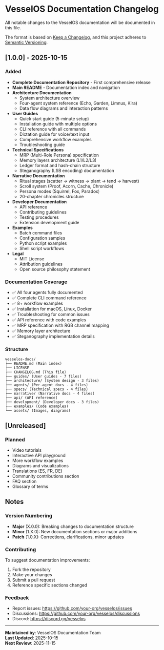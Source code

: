 # VesselOS Documentation Changelog

All notable changes to the VesselOS documentation will be documented in this file.

The format is based on [Keep a Changelog](https://keepachangelog.com/en/1.0.0/),
and this project adheres to [Semantic Versioning](https://semver.org/spec/v2.0.0.html).

## [1.0.0] - 2025-10-15

### Added
- **Complete Documentation Repository** - First comprehensive release
- **Main README** - Documentation index and navigation
- **Architecture Documentation**
  - System architecture overview
  - Four-agent system reference (Echo, Garden, Limnus, Kira)
  - Data flow diagrams and interaction patterns
- **User Guides**
  - Quick start guide (5-minute setup)
  - Installation guide with multiple options
  - CLI reference with all commands
  - Dictation guide for voice/text input
  - Comprehensive workflow examples
  - Troubleshooting guide
- **Technical Specifications**
  - MRP (Multi-Role Persona) specification
  - Memory layers architecture (L1/L2/L3)
  - Ledger format and hash-chain structure
  - Steganography (LSB encoding) documentation
- **Narrative Documentation**
  - Ritual stages (scatter → witness → plant → tend → harvest)
  - Scroll system (Proof, Acorn, Cache, Chronicle)
  - Persona modes (Squirrel, Fox, Paradox)
  - 20-chapter chronicles structure
- **Developer Documentation**
  - API reference
  - Contributing guidelines
  - Testing procedures
  - Extension development guide
- **Examples**
  - Batch command files
  - Configuration samples
  - Python script examples
  - Shell script workflows
- **Legal**
  - MIT License
  - Attribution guidelines
  - Open source philosophy statement

### Documentation Coverage
- ✅ All four agents fully documented
- ✅ Complete CLI command reference
- ✅ 8+ workflow examples
- ✅ Installation for macOS, Linux, Docker
- ✅ Troubleshooting for common issues
- ✅ API reference with code examples
- ✅ MRP specification with RGB channel mapping
- ✅ Memory layer architecture
- ✅ Steganography implementation details

### Structure
```
vesselos-docs/
├── README.md (Main index)
├── LICENSE
├── CHANGELOG.md (This file)
├── guides/ (User guides - 7 files)
├── architecture/ (System design - 3 files)
├── agents/ (Per-agent docs - 4 files)
├── specs/ (Technical specs - 4 files)
├── narrative/ (Narrative docs - 4 files)
├── api/ (API reference)
├── development/ (Developer docs - 3 files)
├── examples/ (Code examples)
└── assets/ (Images, diagrams)
```

## [Unreleased]

### Planned
- Video tutorials
- Interactive API playground
- More workflow examples
- Diagrams and visualizations
- Translations (ES, FR, DE)
- Community contributions section
- FAQ section
- Glossary of terms

## Notes

### Version Numbering
- **Major** (X.0.0): Breaking changes to documentation structure
- **Minor** (1.X.0): New documentation sections or major additions
- **Patch** (1.0.X): Corrections, clarifications, minor updates

### Contributing
To suggest documentation improvements:
1. Fork the repository
2. Make your changes
3. Submit a pull request
4. Reference specific sections changed

### Feedback
- Report issues: https://github.com/your-org/vesselos/issues
- Discussions: https://github.com/your-org/vesselos/discussions
- Discord: https://discord.gg/vesselos

---

**Maintained by**: VesselOS Documentation Team  
**Last Updated**: 2025-10-15  
**Next Review**: 2025-11-15
